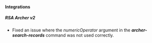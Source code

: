 
#### Integrations
##### RSA Archer v2
- Fixed an issue where the *numericOperator* argument in the ***archer-search-records*** command was not used correctly.
